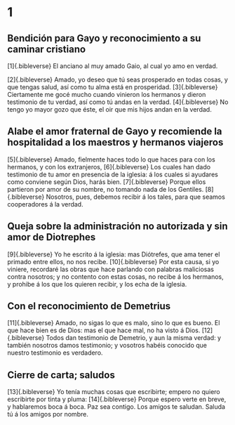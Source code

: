 # 1 
## Bendición para Gayo y reconocimiento a su caminar cristiano
[1]{.bibleverse} El anciano al muy amado Gaio, al cual yo amo en verdad.

 
[2]{.bibleverse} Amado, yo deseo que tú seas prosperado en todas cosas, y que tengas salud, así como tu alma está en prosperidad. 
[3]{.bibleverse} Ciertamente me gocé mucho cuando vinieron los hermanos y dieron testimonio de tu verdad, así como tú andas en la verdad. 
[4]{.bibleverse} No tengo yo mayor gozo que éste, el oir que mis hijos andan en la verdad.

## Alabe el amor fraternal de Gayo y recomiende la hospitalidad a los maestros y hermanos viajeros
 
[5]{.bibleverse} Amado, fielmente haces todo lo que haces para con los hermanos, y con los extranjeros, 
[6]{.bibleverse} Los cuales han dado testimonio de tu amor en presencia de la iglesia: á los cuales si ayudares como conviene según Dios, harás bien. 
[7]{.bibleverse} Porque ellos partieron por amor de su nombre, no tomando nada de los Gentiles. 
[8]{.bibleverse} Nosotros, pues, debemos recibir á los tales, para que seamos cooperadores á la verdad.

## Queja sobre la administración no autorizada y sin amor de Diotrephes
 
[9]{.bibleverse} Yo he escrito á la iglesia: mas Diótrefes, que ama tener el primado entre ellos, no nos recibe. 
[10]{.bibleverse} Por esta causa, si yo viniere, recordaré las obras que hace parlando con palabras maliciosas contra nosotros; y no contento con estas cosas, no recibe á los hermanos, y prohibe á los que los quieren recibir, y los echa de la iglesia.

## Con el reconocimiento de Demetrius
 
[11]{.bibleverse} Amado, no sigas lo que es malo, sino lo que es bueno. El que hace bien es de Dios: mas el que hace mal, no ha visto á Dios. 
[12]{.bibleverse} Todos dan testimonio de Demetrio, y aun la misma verdad: y también nosotros damos testimonio; y vosotros habéis conocido que nuestro testimonio es verdadero.

## Cierre de carta; saludos
 
[13]{.bibleverse} Yo tenía muchas cosas que escribirte; empero no quiero escribirte por tinta y pluma: 
[14]{.bibleverse} Porque espero verte en breve, y hablaremos boca á boca. Paz sea contigo. Los amigos te saludan. Saluda tú á los amigos por nombre. 